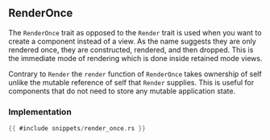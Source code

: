 ## RenderOnce

The `RenderOnce` trait as opposed to the `Render` trait is used when you want to create a component instead of a view. As the name suggests they are only rendered once, they are constructed, rendered, and then dropped. This is the immediate mode of rendering which is done inside retained mode views.

Contrary to `Render` the `render` function of `RenderOnce` takes ownership of self unlike the mutable reference of self that `Render` supplies. This is useful for components that do not need to store any mutable application state.

### Implementation

```rust
{{ #include snippets/render_once.rs }}
```
